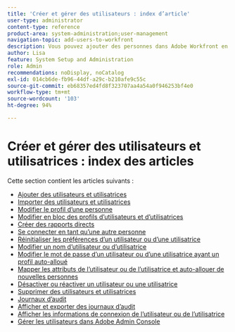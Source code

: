 ```yaml
---
title: 'Créer et gérer des utilisateurs : index d’article'
user-type: administrator
content-type: reference
product-area: system-administration;user-management
navigation-topic: add-users-to-workfront
description: Vous pouvez ajouter des personnes dans Adobe Workfront en créant des utilisateurs individuels et utilisatrices individuelles à partir de zéro ou en copiant des personnes existantes.
author: Lisa
feature: System Setup and Administration
role: Admin
recommendations: noDisplay, noCatalog
exl-id: 014cb6de-fb96-44df-a29c-b210afe9c55c
source-git-commit: eb68357ed4fd8f323707aa4a54a0f946253bf4e0
workflow-type: tm+mt
source-wordcount: '103'
ht-degree: 94%

---
```


# Créer et gérer des utilisateurs et utilisatrices : index des articles

<!-- Audited: 2/2024 -->

Cette section contient les articles suivants :

* [Ajouter des utilisateurs et utilisatrices](../../../administration-and-setup/add-users/create-and-manage-users/add-users.md)
* [Importer des utilisateurs et utilisatrices](../../../administration-and-setup/add-users/create-and-manage-users/import-users.md)
* [Modifier le profil d’une personne](../../../administration-and-setup/add-users/create-and-manage-users/edit-a-users-profile.md)
* [Modifier en bloc des profils d’utilisateurs et d’utilisatrices](../../../administration-and-setup/add-users/create-and-manage-users/edit-user-profiles-in-bulk.md)
* [Créer des rapports directs](../../../administration-and-setup/add-users/create-and-manage-users/create-direct-reports.md)
* [Se connecter en tant qu’une autre personne](../../../administration-and-setup/add-users/create-and-manage-users/log-in-as-another-user.md)
* [Réinitialiser les préférences d’un utilisateur ou d’une utilisatrice](../../../administration-and-setup/add-users/create-and-manage-users/reset-a-users-preferences.md)
* [Modifier un nom d’utilisateur ou d’utilisatrice](../../../administration-and-setup/add-users/create-and-manage-users/change-a-username.md)
* [Modifier le mot de passe d’un utilisateur ou d’une utilisatrice ayant un profil auto-alloué](../../../administration-and-setup/add-users/create-and-manage-users/change-pw-auto-provisioned-user.md)
* [Mapper les attributs de l’utilisateur ou de l’utilisatrice et auto-allouer de nouvelles personnes](../../../administration-and-setup/add-users/create-and-manage-users/map-user-attributes.md)
* [Désactiver ou réactiver un utilisateur ou une utilisatrice](../../../administration-and-setup/add-users/create-and-manage-users/deactivate-a-user.md)
* [Supprimer des utilisateurs et utilisatrices](../../../administration-and-setup/add-users/create-and-manage-users/delete-a-user.md)
* [Journaux d’audit](../../../administration-and-setup/add-users/create-and-manage-users/audit-logs.md)
* [Afficher et exporter des journaux d’audit](../../../administration-and-setup/add-users/create-and-manage-users/view-and-export-audit-logs.md)
* [Afficher les informations de connexion de l’utilisateur ou de l’utilisatrice](../../../administration-and-setup/add-users/create-and-manage-users/view-user-login-info.md)
* [Gérer les utilisateurs dans Adobe Admin Console](../../../administration-and-setup/add-users/create-and-manage-users/admin-console.md)
